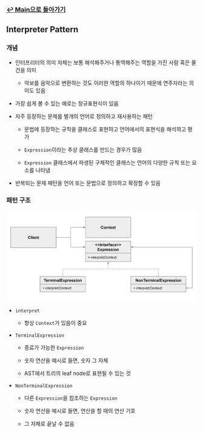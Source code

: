 ### [↩︎ Main으로 돌아가기](../../README.md)

## Interpreter Pattern

### 개념

- 인터프리터의 의미 자체는 보통 해석해주거나 통역해주는 역할을 가진 사람 혹은 물건을 의미

  - 악보를 음악으로 변환하는 것도 이러한 역할의 하나이기 때문에 연주자라는 의미도 있음

- 가장 쉽게 볼 수 있는 예로는 정규표현식이 있음

- 자주 등장하는 문제를 별개의 언어로 정의하고 재사용하는 패턴

  - 문법에 등장하는 규칙을 클래스로 표현하고 언어에서의 표현식을 해석하고 평가

  - `Expression`이라는 추상 클래스를 만드는 경우가 많음

  - `Expression` 클래스에서 파생된 구체적인 클래스는 언어의 다양한 규칙 또는 요소를 나타냄

- 반복되는 문제 패턴을 언어 또는 문법으로 정의하고 확장할 수 있음

### 패턴 구조

<div align="center">
  <img src="../../image/interpreter.png">
</div>

- `interpret`

  - 항상 `Context`가 있음이 중요

- `TerminalExpression`

  - 종료가 가능한 `Expression`

  - 숫자 연산을 예시로 들면, 숫자 그 자체

  - AST에서 트리의 leaf node로 표현될 수 있는 것

- `NonTerminalExpression`

  - 다른 `Expression`을 참조하는 `Expression`

  - 숫자 연산을 예시로 들면, 연산을 할 때의 연산 기호

  - 그 자체로 끝날 수 없음
